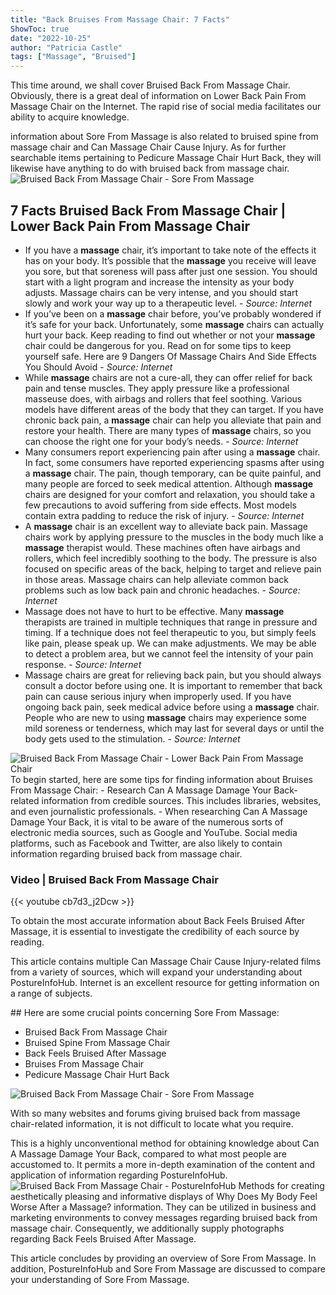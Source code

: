 ```yaml
---
title: "Back Bruises From Massage Chair: 7 Facts"
ShowToc: true 
date: "2022-10-25"
author: "Patricia Castle" 
tags: ["Massage", "Bruised"]
---
```


	
This time around, we shall cover Bruised Back From Massage Chair. Obviously, there is a great deal of information on Lower Back Pain From Massage Chair on the Internet. The rapid rise of social media facilitates our ability to acquire knowledge.

information about Sore From Massage is also related to bruised spine from massage chair and Can Massage Chair Cause Injury. As for further searchable items pertaining to Pedicure Massage Chair Hurt Back, they will likewise have anything to do with bruised back from massage chair.
<img loading="lazy" src="https://usercontent1.hubstatic.com/6552288_f1024.jpg" onerror="this.onerror=null;this.src='https://blogger.googleusercontent.com/img/a/AVvXsEhe7F7TRXHtjiKvHb5vS7DmnxvpHiDyoYyYvm1nHB3Qp2_w3BnM6A2eq4v7FYxCC9bfZt3a9vIMtAYEKUiaDQbHMg-ViyGmRIj39MLp0bGFfgfYw1Dc9q_H-T0wiTm3l0Uq42dETrN9eC8aGJ9_IORZsxST1AcLR7np1koOfcc7tnHa4S8Mwz_xD9d0=s16000';" alt="Bruised Back From Massage Chair - Sore From Massage" >

## 7 Facts Bruised Back From Massage Chair | Lower Back Pain From Massage Chair
-   If you have a **massage** chair, it’s important to take note of the effects it has on your body. It’s possible that the **massage** you receive will leave you sore, but that soreness will pass after just one session. You should start with a light program and increase the intensity as your body adjusts. Massage chairs can be very intense, and you should start slowly and work your way up to a therapeutic level. - <cite>Source: Internet</cite>
-   If you’ve been on a **massage** chair before, you’ve probably wondered if it’s safe for your back. Unfortunately, some **massage** chairs can actually hurt your back. Keep reading to find out whether or not your **massage** chair could be dangerous for you. Read on for some tips to keep yourself safe. Here are 9 Dangers Of Massage Chairs And Side Effects You Should Avoid - <cite>Source: Internet</cite>
-   While **massage** chairs are not a cure-all, they can offer relief for back pain and tense muscles. They apply pressure like a professional masseuse does, with airbags and rollers that feel soothing. Various models have different areas of the body that they can target. If you have chronic back pain, a **massage** chair can help you alleviate that pain and restore your health. There are many types of **massage** chairs, so you can choose the right one for your body’s needs. - <cite>Source: Internet</cite>
-   Many consumers report experiencing pain after using a **massage** chair. In fact, some consumers have reported experiencing spasms after using a **massage** chair. The pain, though temporary, can be quite painful, and many people are forced to seek medical attention. Although **massage** chairs are designed for your comfort and relaxation, you should take a few precautions to avoid suffering from side effects. Most models contain extra padding to reduce the risk of injury. - <cite>Source: Internet</cite>
-   A **massage** chair is an excellent way to alleviate back pain. Massage chairs work by applying pressure to the muscles in the body much like a **massage** therapist would. These machines often have airbags and rollers, which feel incredibly soothing to the body. The pressure is also focused on specific areas of the back, helping to target and relieve pain in those areas. Massage chairs can help alleviate common back problems such as low back pain and chronic headaches. - <cite>Source: Internet</cite>
-   Massage does not have to hurt to be effective. Many **massage** therapists are trained in multiple techniques that range in pressure and timing. If a technique does not feel therapeutic to you, but simply feels like pain, please speak up. We can make adjustments. We may be able to detect a problem area, but we cannot feel the intensity of your pain response. - <cite>Source: Internet</cite>
-   Massage chairs are great for relieving back pain, but you should always consult a doctor before using one. It is important to remember that back pain can cause serious injury when improperly used. If you have ongoing back pain, seek medical advice before using a **massage** chair. People who are new to using **massage** chairs may experience some mild soreness or tenderness, which may last for several days or until the body gets used to the stimulation. - <cite>Source: Internet</cite>


<img loading="lazy" src="https://app.skufetch.com/images.tmp/Comfier_Neck_and_Bac_259466_9381_0_res.jpg" onerror="this.onerror=null;this.src='https://blogger.googleusercontent.com/img/a/AVvXsEhe7F7TRXHtjiKvHb5vS7DmnxvpHiDyoYyYvm1nHB3Qp2_w3BnM6A2eq4v7FYxCC9bfZt3a9vIMtAYEKUiaDQbHMg-ViyGmRIj39MLp0bGFfgfYw1Dc9q_H-T0wiTm3l0Uq42dETrN9eC8aGJ9_IORZsxST1AcLR7np1koOfcc7tnHa4S8Mwz_xD9d0=s16000';" alt="Bruised Back From Massage Chair - Lower Back Pain From Massage Chair" >
To begin started, here are some tips for finding information about Bruises From Massage Chair:
- Research Can A Massage Damage Your Back-related information from credible sources. This includes libraries, websites, and even journalistic professionals.
- When researching Can A Massage Damage Your Back, it is vital to be aware of the numerous sorts of electronic media sources, such as Google and YouTube. Social media platforms, such as Facebook and Twitter, are also likely to contain information regarding bruised back from massage chair.

### Video | Bruised Back From Massage Chair
{{< youtube cb7d3_j2Dcw >}} 

To obtain the most accurate information about Back Feels Bruised After Massage, it is essential to investigate the credibility of each source by reading.

This article contains multiple Can Massage Chair Cause Injury-related films from a variety of sources, which will expand your understanding about PostureInfoHub. Internet is an excellent resource for getting information on a range of subjects.
<script async="async" data-cfasync="false" src="//normallydemandedalter.com/fe63df3c5408708b15d8dc3d9b206b31/invoke.js"></script>
<div id="container-fe63df3c5408708b15d8dc3d9b206b31"></div>
## Here are some crucial points concerning Sore From Massage:

- Bruised Back From Massage Chair
- Bruised Spine From Massage Chair
- Back Feels Bruised After Massage
- Bruises From Massage Chair
- Pedicure Massage Chair Hurt Back

 <img loading="lazy" src="http://www.elitecaredirect.uk/wp-content/uploads/Hainworth-electric-recliner-black-3-768x768.jpg" onerror="this.onerror=null;this.src='https://blogger.googleusercontent.com/img/a/AVvXsEhe7F7TRXHtjiKvHb5vS7DmnxvpHiDyoYyYvm1nHB3Qp2_w3BnM6A2eq4v7FYxCC9bfZt3a9vIMtAYEKUiaDQbHMg-ViyGmRIj39MLp0bGFfgfYw1Dc9q_H-T0wiTm3l0Uq42dETrN9eC8aGJ9_IORZsxST1AcLR7np1koOfcc7tnHa4S8Mwz_xD9d0=s16000';" alt="Bruised Back From Massage Chair - Sore From Massage" >

With so many websites and forums giving bruised back from massage chair-related information, it is not difficult to locate what you require.

This is a highly unconventional method for obtaining knowledge about Can A Massage Damage Your Back, compared to what most people are accustomed to. It permits a more in-depth examination of the content and application of information regarding PostureInfoHub.
<img loading="lazy" src="https://www.realbodywork.com/wp-content/uploads/2015/06/Anatomy-of-Back-Pain-778x1030.jpg" onerror="this.onerror=null;this.src='https://blogger.googleusercontent.com/img/a/AVvXsEhe7F7TRXHtjiKvHb5vS7DmnxvpHiDyoYyYvm1nHB3Qp2_w3BnM6A2eq4v7FYxCC9bfZt3a9vIMtAYEKUiaDQbHMg-ViyGmRIj39MLp0bGFfgfYw1Dc9q_H-T0wiTm3l0Uq42dETrN9eC8aGJ9_IORZsxST1AcLR7np1koOfcc7tnHa4S8Mwz_xD9d0=s16000';" alt="Bruised Back From Massage Chair - PostureInfoHub" >
Methods for creating aesthetically pleasing and informative displays of Why Does My Body Feel Worse After a Massage? information. They can be utilized in business and marketing environments to convey messages regarding bruised back from massage chair. Consequently, we additionally supply photographs regarding Back Feels Bruised After Massage.

This article concludes by providing an overview of Sore From Massage. In addition, PostureInfoHub and Sore From Massage are discussed to compare your understanding of Sore From Massage.
	
	

